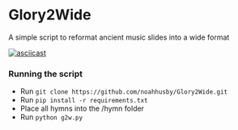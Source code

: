 # Glory2Wide
A simple script to reformat ancient music slides into a wide format

[![asciicast](https://asciinema.org/a/462661.svg)](https://asciinema.org/a/462661)

### Running the script
* Run `git clone https://github.com/noahhusby/Glory2Wide.git`
* Run `pip install -r requirements.txt`
* Place all hymns into the /hymn folder
* Run `python g2w.py`

